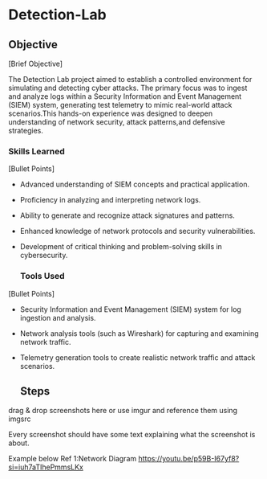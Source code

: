 # Detection-Lab

## Objective
[Brief Objective]

The Detection Lab project aimed to establish a controlled environment for simulating and detecting cyber attacks. The primary focus was to ingest and analyze logs within a Security Information and Event Management (SIEM) system, generating test telemetry to mimic real-world attack scenarios.This hands-on experience was designed to deepen understanding of network security, attack patterns,and defensive strategies.

### Skills Learned
[Bullet Points]

- Advanced understanding of SIEM concepts and practical application.
- Proficiency in analyzing and interpreting network logs.
- Ability to generate and recognize attack signatures and patterns.
- Enhanced knowledge of network protocols and security vulnerabilities.
- Development of critical thinking and problem-solving skills in cybersecurity.

  ### Tools Used
[Bullet Points]

- Security Information and Event Management (SIEM) system for log ingestion and analysis.
- Network analysis tools (such as Wireshark) for capturing and examining network traffic.
- Telemetry generation tools to create realistic network traffic and attack scenarios.

  ## Steps
drag & drop screenshots here or use imgur and reference them using imgsrc

Every screenshot should have some text explaining what the screenshot is about.

Example below
Ref 1:Network Diagram
https://youtu.be/p59B-I67yf8?si=iuh7aTIhePmmsLKx
